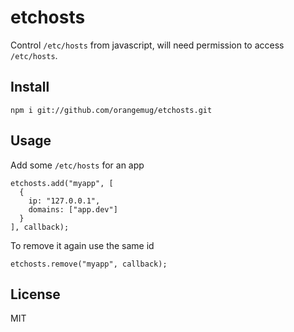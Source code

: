 # etchosts
Control `/etc/hosts` from javascript, will need permission to access `/etc/hosts`.


## Install

    npm i git://github.com/orangemug/etchosts.git


## Usage
Add some `/etc/hosts` for an app

    etchosts.add("myapp", [
      {
        ip: "127.0.0.1",
        domains: ["app.dev"]
      }
    ], callback);

To remove it again use the same id

    etchosts.remove("myapp", callback);


## License
MIT
